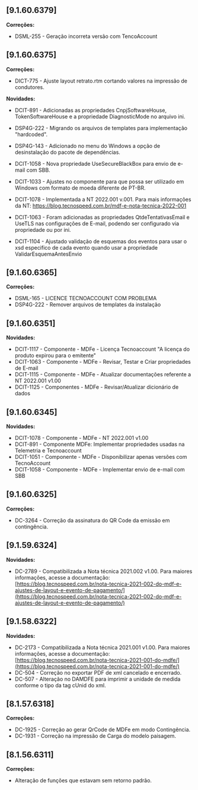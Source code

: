 
## [9.1.60.6379]
**Correções:**
* DSML-255 - Geração incorreta versão com TencoAccount

## [9.1.60.6375]
**Correções:**
* DICT-775 - Ajuste layout retrato.rtm cortando valores na impressão de condutores.

**Novidades:**

* DCIT-891 - Adicionadas as propriedades CnpjSoftwareHouse, TokenSoftwareHouse e a propriedade DiagnosticMode no arquivo ini.
* DSP4G-222 - Migrando os arquivos de templates para implementação "hardcoded".
* DSP4G-143 - Adicionado no menu do Windows a opção de desinstalação do pacote de dependências.

* DCIT-1058 - Nova propriedade UseSecureBlackBox para envio de e-mail com SBB.
* DCIT-1033 - Ajustes no componente para que possa ser utilizado em Windows com formato de moeda diferente de PT-BR.
* DCIT-1078 - Implementada a NT 2022.001 v.001. 
   Para mais informações da NT: https://blog.tecnospeed.com.br/mdf-e-nota-tecnica-2022-001
* DCIT-1063 - Foram adicionadas as propriedades QtdeTentativasEmail e UseTLS nas configurações de E-mail, podendo ser configurado via propriedade ou por ini.
* DCIT-1104 - Ajustado validação de esquemas dos eventos para usar o xsd especifico de cada evento quando usar a propriedade ValidarEsquemaAntesEnvio

## [9.1.60.6365]
**Correções:**
* DSML-165 - LICENCE TECNOACCOUNT COM PROBLEMA
* DSP4G-222 - Remover arquivos de templates da instalação



## [9.1.60.6351]

**Novidades:**  
* DCIT-1117 - Componente - MDFe - Licença Tecnoaccount "A licença do produto expirou para o emitente"
* DCIT-1063 - Componente - MDFe - Revisar, Testar e Criar propriedades de E-mail
* DCIT-1115 - Componente - MDFe - Atualizar documentações referente a NT 2022.001 v1.00
* DCIT-1125 - Componentes - MDFe - Revisar/Atualizar dicionário de dados


## [9.1.60.6345]

**Novidades:**  
* DCIT-1078 - Componente - MDFe - NT 2022.001 v1.00
* DCIT-891 - Componente MDFe: Implementar propriedades usadas na Telemetria e Tecnoaccount
* DCIT-1051 - Componente - MDFe - Disponibilizar apenas versões com TecnoAccount
* DCIT-1058 - Componente - MDFe - Implementar envio de e-mail com SBB

## [9.1.60.6325]

**Correções:**
* DC-3264 - Correção da assinatura do QR Code da emissão em contingência.

## [9.1.59.6324]

**Novidades:**
* DC-2789 - Compatibilizada a Nota técnica 2021.002 v1.00. Para maiores informações, acesse a documentação:
[https://blog.tecnospeed.com.br/nota-tecnica-2021-002-do-mdf-e-ajustes-de-layout-e-evento-de-pagamento/](https://blog.tecnospeed.com.br/nota-tecnica-2021-002-do-mdf-e-ajustes-de-layout-e-evento-de-pagamento/)

## [9.1.58.6322]

**Novidades:**
* DC-2173 - Compatibilizada a Nota técnica 2021.001 v1.00. Para maiores informações, acesse a documentação:
            [https://blog.tecnospeed.com.br/nota-tecnica-2021-001-do-mdfe/](https://blog.tecnospeed.com.br/nota-tecnica-2021-001-do-mdfe/)
* DC-504 - Correção no exportar PDF de xml cancelado e encerrado. 
* DC-507 - Alteração no DAMDFE para imprimir a unidade de medida conforme o tipo da tag cUnid do xml.

## [8.1.57.6318]

**Correções:**

- DC-1925 - Correção ao gerar QrCode de MDFe em modo Contingência. 
- DC-1931 - Correção na impressão de Carga do modelo paisagem.

## [8.1.56.6311]

**Correções:**

- Alteração de funções que estavam sem retorno padrão.



